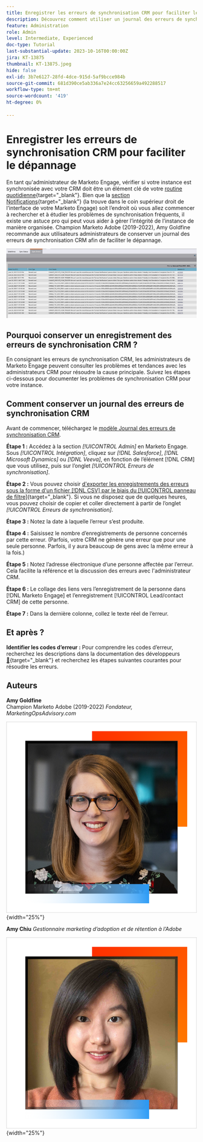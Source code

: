 ```yaml
---
title: Enregistrer les erreurs de synchronisation CRM pour faciliter le dépannage
description: Découvrez comment utiliser un journal des erreurs de synchronisation CRM pour étudier les problèmes de synchronisation CRM et le maintenir en bon état.
feature: Administration
role: Admin
level: Intermediate, Experienced
doc-type: Tutorial
last-substantial-update: 2023-10-16T00:00:00Z
jira: KT-13875
thumbnail: KT-13875.jpeg
hide: false
exl-id: 3b7e6127-28fd-4dce-915d-5af9bcce984b
source-git-commit: 681d390ce5ab336a7e24cc63256659a492288517
workflow-type: tm+mt
source-wordcount: '419'
ht-degree: 0%

---
```


# Enregistrer les erreurs de synchronisation CRM pour faciliter le dépannage

En tant qu&#39;administrateur de Marketo Engage, vérifier si votre instance est synchronisée avec votre CRM doit être un élément clé de votre [routine quotidienne](https://nation.marketo.com/t5/champion-program-blogs/my-marketo-morning-routine-tips-for-driving-marketing-operation/ba-p/247508){target="_blank"}. Bien que la [section Notifications](https://experienceleague.adobe.com/docs/marketo/using/product-docs/core-marketo-concepts/miscellaneous/notification-types.html){target="_blank"} (la trouve dans le coin supérieur droit de l’interface de votre Marketo Engage) soit l’endroit où vous allez commencer à rechercher et à étudier les problèmes de synchronisation fréquents, il existe une astuce pro qui peut vous aider à gérer l’intégrité de l’instance de manière organisée. Champion Marketo Adobe (2019-2022), Amy Goldfine recommande aux utilisateurs administrateurs de conserver un journal des erreurs de synchronisation CRM afin de faciliter le dépannage.

![Capture d’écran de l’onglet Erreurs de synchronisation](/help/tutorial-inherited-instance/_assets/Marketo_Engage_Admin_Salesforce_Sync_Errors_Tab.png)

## Pourquoi conserver un enregistrement des erreurs de synchronisation CRM ?

En consignant les erreurs de synchronisation CRM, les administrateurs de Marketo Engage peuvent consulter les problèmes et tendances avec les administrateurs CRM pour résoudre la cause principale. Suivez les étapes ci-dessous pour documenter les problèmes de synchronisation CRM pour votre instance.

## Comment conserver un journal des erreurs de synchronisation CRM

Avant de commencer, téléchargez le [modèle Journal des erreurs de synchronisation CRM](/help/tutorial-inherited-instance/_assets/downloads/Adobe-Marketo-Engage_CRM-Sync-Error-Log-Template.xlsx).

**Étape 1 :** Accédez à la section *[!UICONTROL Admin]* en Marketo Engage. Sous *[!UICONTROL Intégration]*, cliquez sur *[!DNL Salesforce]*, *[!DNL Microsoft Dynamics]* ou *[!DNL Veeva]*, en fonction de l’élément [!DNL CRM] que vous utilisez, puis sur l’onglet *[!UICONTROL Erreurs de synchronisation]*.

**Étape 2 :** Vous pouvez choisir [ d&#39;exporter les enregistrements des erreurs sous la forme d&#39;un fichier  [!DNL CSV] par le biais du [!UICONTROL panneau de filtre]](https://experienceleague.adobe.com/docs/marketo/using/product-docs/crm-sync/salesforce-sync/salesforce-sync-errors.html#filter-sync-errors){target="_blank"}. Si vous ne disposez que de quelques heures, vous pouvez choisir de copier et coller directement à partir de l’onglet *[!UICONTROL Erreurs de synchronisation]*.

**Étape 3 :** Notez la date à laquelle l’erreur s’est produite.

**Étape 4 :** Saisissez le nombre d’enregistrements de personne concernés par cette erreur. (Parfois, votre CRM ne génère une erreur que pour une seule personne. Parfois, il y aura beaucoup de gens avec la même erreur à la fois.)

**Étape 5 :** Notez l’adresse électronique d’une personne affectée par l’erreur. Cela facilite la référence et la discussion des erreurs avec l&#39;administrateur CRM.

**Étape 6 :** Le collage des liens vers l’enregistrement de la personne dans [!DNL Marketo Engage] et l’enregistrement [!UICONTROL Lead/contact CRM] de cette personne.

**Étape 7 :** Dans la dernière colonne, collez le texte réel de l’erreur.

## Et après ?

**Identifier les codes d’erreur :** Pour comprendre les codes d’erreur, recherchez les descriptions dans la documentation des développeurs [&#128279;](https://developers.marketo.com/rest-api/error-codes/#response_level_error_codes){target="_blank"} et recherchez les étapes suivantes courantes pour résoudre les erreurs.

## Auteurs

**Amy Goldfine**\
Champion Marketo Adobe (2019-2022)
*Fondateur, MarketingOpsAdvisory.com*

![Amy Goldfine](/help/tutorial-inherited-instance/_assets/authors/Customer_Author_Amy_Goldfine.png){width="25%"}

**Amy Chiu**
*Gestionnaire marketing d’adoption et de rétention à l’Adobe*

![Amy Chiu](/help/tutorial-inherited-instance/_assets/authors/Adobe_Author_Amy_Chiu.png){width="25%"}
